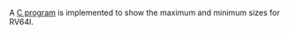 A [C program](https://github.com/vachanukb04/32-Bit-RISC-V-based-CPU/blob/master/CPU%20Code/Day-1/SignedHighest.c) is implemented to show the maximum and minimum sizes for RV64I.
